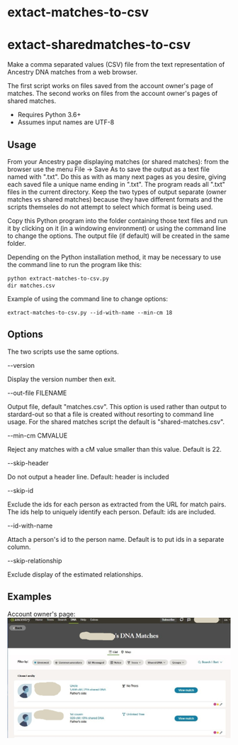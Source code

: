 # extact-matches-to-csv
# extact-sharedmatches-to-csv

Make a comma separated values (CSV) file from the text representation of Ancestry DNA matches
from a web browser.

The first script works on files saved from the account owner's page of matches.
The second works on files from the account owner's pages of shared matches.

- Requires Python 3.6+
- Assumes input names are UTF-8

## Usage ##

From your Ancestry page displaying matches (or shared matches): from the browser use the menu File -> Save As
to save the output as a text file named with ".txt".
    Do this as with as many next pages as you desire, giving each saved file a unique name ending in ".txt".
    The program reads all ".txt" files in the current directory.
Keep the two types of output separate (owner matches vs shared matches) because they have different formats and  the scripts themseles do not attempt to select which format is being used.
    
Copy this Python program into the folder containing those text files and run it by clicking on
it (in a windowing environment) or using the command line to change the options. The output
file (if default) will be created in the same folder.

Depending on the Python installation method, it may be necessary to use the command line 
to run the program like this:
``` 
python extract-matches-to-csv.py
dir matches.csv
```

Example of using the command line to change options:
```
extract-matches-to-csv.py --id-with-name --min-cm 18
```

## Options ## 

The two scripts use the same options.

--version

Display the version number then exit.

--out-file FILENAME

Output file, default "matches.csv". This option is used rather than output to stardard-out so
that a file is created without resorting to command line usage. For the shared matches script the default is "shared-matches.csv".

--min-cm CMVALUE

Reject any matches with a cM value smaller than this value. Default is 22.

--skip-header

Do not output a header line. Default: header is included

--skip-id

Exclude the ids for each person as extracted from the URL for match pairs.
The ids help to uniquely identify each person. Default: ids are included.

--id-with-name

Attach a person's id to the person name. Default is to put ids in a separate column.

--skip-relationship

Exclude display of the estimated relationships.

## Examples ##

Account owner's page:
![account owner](examples/account-screenshot.jpg)
